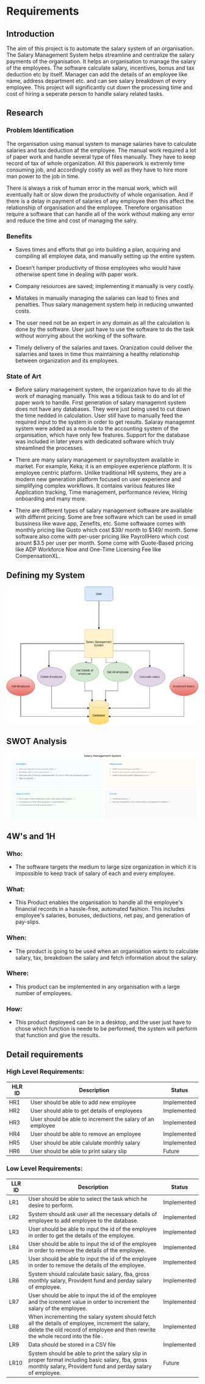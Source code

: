 
# Requirements

  

  

## Introduction

  

  

The aim of this project is to automate the salary system of an organisation. The Salary Management System helps streamline and centralize the salary payments of the organisation. It helps an organisation to manage the salary of the employees. The software calculate salary, incentives, bonus and tax deduction etc by itself. Manager can add the details of an employee like name, address department etc. and can see salary breakdown of every employee. This project will significantly cut down the processing time and cost of hiring a seperate person to handle salary related tasks.

  

  

## Research

  

  

### Problem Identification

  

  

The organisation using manual system to manage salaries have to calculate salaries and tax deduction af the employee. The manual work required a lot of paper work and handle several type of files manually. They have to keep record of tax of whole organization. All this paperwork is extremly time consuming job, and accordingly costly as well as they have to hire more man power to the job in time.

  

  

There is always a risk of human error in the manual work, which will eventually halt or slow down the productivity of whole organisation. And if there is a delay in payment of salaries of any employee then this affect the relationship of organisation and the employee. Therefore organisation require a software that can handle all of the work without making any error and reduce the time and cost of managing the salry.

  

  

### Benefits

  

  

* Saves times and efforts that go into building a plan, acquiring and compiling all employee data, and manually setting up the entire system.

  

* Doesn’t hamper productivity of those employees who would have otherwise spent time in dealing with paper work.

  

* Company resources are saved; implementing it manually is very costly.

  

* Mistakes in manually managing the salaries can lead to fines and penalties. Thus salary management system help in reducing unwanted costs.

  

* The user need not be an expert in any domain as all the calculation is done by the software. User just have to use the software to do the task without worrying about the working of the software.

  

* Timely delivery of the salaries and taxes. Oranization could deliver the salarries and taxes in time thus maintaining a healthy relationship between organization and its employees.

  
  

### State of Art

  

* Before salary management system, the organization have to do all the work of managing manually. This was a tidious task to do and lot of paper work to handle. First generation of salary managemnt system does not have any databases. They were just being used to cut down the time nedded in calculation. User still have to manually feed the required input to the system in order to get results. Salaray managemnt system were added as a module to the accounting system of the organisation, which have only few features. Support for the database was included in later years with dedicated software which truly streamlined the processes.

* There are many salary management or payrollsystem available in market. For example, Keka; it is an employee experience platform. It is employee centric platform. Unlike traditional HR systems, they are a modern new generation platform focused on user experience and simplifying complex workflows. It contains various features like Application tracking, Time management, performance review, Hiring onboarding and many more.

* There are different types of salary management software are available with differnt pricing. Some are free software which can be used in small bussiness like wave app, Zenefits, etc. Some softwaare comes with monthly pricing like Gusto which cost $39/ month to $149/ month. Some software also come with per-user pricing like PayrollHero which cost arount $3.5 per user per month. Some come with Quote-Based pricing like ADP Workforce Now and One-Time Licensing Fee like CompensationXL.

  

## Defining my System


![](define_system.png)
  

## SWOT Analysis

  

  

![](swot.png)

  

  

## 4W's and 1H

  

  

### Who:

  

* The software targets the medium to large size organization in which it is impossible to keep track of salary of each and every employee.

  

  

### What:

  

* This Product enables the organisation to handle all the employee's financial records in a hassle-free, automated fashion. This includes employee's salaries, bonuses, deductions, net pay, and generation of pay-slips.

  

  

### When:

  

* The product is going to be used when an organisation wants to calculate salary, tax, breakdown the salary and fetch information about the salary.

  
  
  

### Where:

  

* This product can be implemented in any organisation with a large number of employees.

  

  

### How:

  

* This product deployeed can be in a desktop, and the user just have to chose which function is neede to be performed, the system will perform that function and give the results.

  
  

## Detail requirements

  

### High Level Requirements:

  
| HLR ID | Description | Status |
| ----- | -------- | -------- |
| HR1 | User should be able to add new employee | Implemented |
| HR2 | User should able to get details of employees | Implemented |
| HR3 | User should be able to increment the salary of an employee | Implemented |
| HR4 | User should be able to remove an employee  | Implemented |
| HR5 | User should be able calulate monthly salary | Implemented |
| HR6 | User should be able to print salary slip | Future |


### Low Level Requirements:


| LLR ID | Description | Status | 
| ----- | -------- | -------- |
| LR1 | User should be able to select the task which he desire to perform. | Implemented |
| LR2 | System should ask user all the necessary details of employee to add employee to the database. | Implemented |
| LR3 | User should be able to input the id of the employee in order to get the details of the employee. | Implemented |
| LR4 | User should be able to input the id of the employee in order to remove the details of the employee. | Implemented |
| LR5 | User should be able to input the id of the employee in order to remove the details of the employee. | Implemented |
| LR6 | System should calculate basic salary, fba, gross monthly salary, Provident fund and perday salary of employee. | Implemented |
| LR7 | User should be able to input the id of the employee and the icrement value in order to increment the salary of the employee. | Implemented |
| LR8 | When incrementing the salary system should fetch all the details of employee, increment the salary, delete the old record of employee and then rewrite the whole record into the file . | Implemented |
| LR9 | Data should be stored in a CSV file | Implemented |
| LR10 | System should be able to print the salary slip in proper format including basic salary, fba, gross monthly salary, Provident fund and perday salary of employee.| Future |


